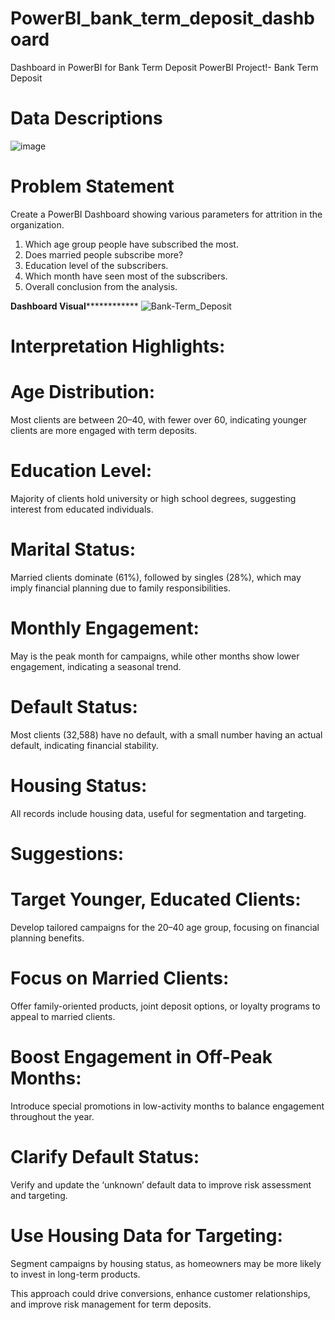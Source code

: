 # PowerBI_bank_term_deposit_dashboard
Dashboard in PowerBI for Bank Term Deposit 
PowerBI Project!- Bank Term Deposit

# Data Descriptions
![image](https://github.com/user-attachments/assets/138fa07c-27b3-4d4b-8a2e-4b00d520f4e7)


# Problem Statement
Create a PowerBI Dashboard showing various parameters for attrition in the organization.

1. Which age group people have subscribed the most.
2. Does married people subscribe more?
3. Education level of the subscribers.
4. Which month have seen most of the subscribers.
5. Overall conclusion from the analysis.

****************************************************Dashboard Visual****************************************************************
![Bank-Term_Deposit](https://github.com/user-attachments/assets/8133bf5e-5fbc-4448-9a1b-3747061bc83d)

# Interpretation Highlights:

# Age Distribution:
Most clients are between 20–40, with fewer over 60, indicating younger clients are more engaged with term deposits.
# Education Level:
Majority of clients hold university or high school degrees, suggesting interest from educated individuals.
# Marital Status:
Married clients dominate (61%), followed by singles (28%), which may imply financial planning due to family responsibilities.
# Monthly Engagement:
May is the peak month for campaigns, while other months show lower engagement, indicating a seasonal trend.
# Default Status:
Most clients (32,588) have no default, with a small number having an actual default, indicating financial stability.
# Housing Status:
All records include housing data, useful for segmentation and targeting.

# Suggestions:

# Target Younger, Educated Clients:
Develop tailored campaigns for the 20–40 age group, focusing on financial planning benefits.
# Focus on Married Clients:
Offer family-oriented products, joint deposit options, or loyalty programs to appeal to married clients.
# Boost Engagement in Off-Peak Months:
Introduce special promotions in low-activity months to balance engagement throughout the year.
# Clarify Default Status:
Verify and update the ‘unknown’ default data to improve risk assessment and targeting.
# Use Housing Data for Targeting:
Segment campaigns by housing status, as homeowners may be more likely to invest in long-term products.

This approach could drive conversions, enhance customer relationships, and improve risk management for term deposits.
